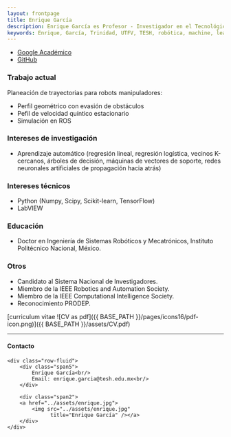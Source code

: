 ```yaml
---
layout: frontpage
title: Enrique García
description: Enrique García es Profesor - Investigador en el Tecnológico de Estudios Superiores de Huixquilucan.
keywords: Enrique, García, Trinidad, UTFV, TESH, robótica, machine, learning
---
```


<div class="navbar">
  <div class="navbar-inner">
      <ul class="nav">
          <li><a href="https://scholar.google.com/citations?user=l7jVmF8AAAAJ&hl=es">Google Académico</a></li>
          <li><a href="https://github.com/enriGarcia">GitHub</a></li>
      </ul>
  </div>
</div>

### Trabajo actual
Planeación de trayectorias para robots manipuladores:
- Perfil geométrico con evasión de obstáculos
- Pefil de velocidad quíntico estacionario
- Simulación en ROS

### Intereses de investigación
-  Aprendizaje automático (regresión lineal, regresión logística, vecinos K-cercanos, árboles de decisión, máquinas de vectores de soporte, redes neuronales artificiales de propagación hacia atrás)

### Intereses técnicos
- Python (Numpy, Scipy, Scikit-learn, TensorFlow)
- LabVIEW

### Educación
- Doctor en Ingeniería de Sistemas Robóticos y Mecatrónicos, Instituto Politécnico Nacional, México.

### Otros
- Candidato al Sistema Nacional de Investigadores.
- Miembro de la IEEE Robotics and Automation Society.  
- Miembro de la IEEE Computational Intelligence Society.
- Reconocimiento PRODEP.

[curriculum vitae ![CV as pdf]({{ BASE_PATH }}/pages/icons16/pdf-icon.png)]({{ BASE_PATH }}/assets/CV.pdf)<br/>


---
<h4><a name="contact"></a>Contacto</h4>

    <div class="row-fluid">
        <div class="span5">
            Enrique García<br/>
            Email: enrique.garcia@tesh.edu.mx<br/>
        </div>

        <div class="span2">
        <a href="../assets/enrique.jpg">
            <img src="../assets/enrique.jpg"
                  title="Enrique García" /></a>
        </div>
    </div>
</div>

